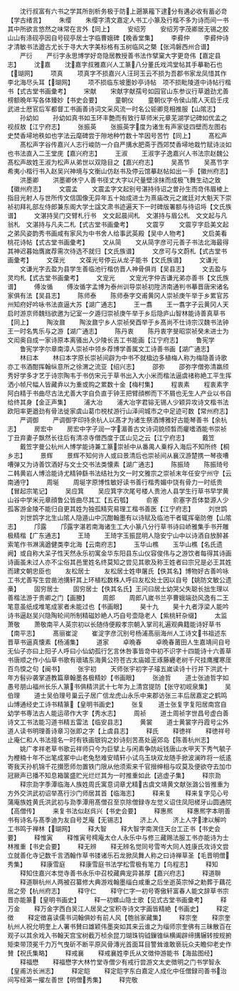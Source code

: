 <!-- { "loadSidebar": true } -->
　　沈行叔富有六书之学其所剖析务极于防上遡篆籕下逮分有遘必收有蓄必竒【学古绪言】
　　朱缨
　　朱缨字清文嘉定人书工小篆及行楷不多为诗而间一书其中所欲言悠然之味常在言外【同上】
　　安绍芳
　　安绍芳字茂卿居无锡之胶山山有涤砚亭因自号砚亭居士字临曹娥碑【晚香堂集】
　　李彛仲
　　李彛仲诗才清敏书法遒古尤长于寻大大字美标格有玉树临风之槩【张鸿磐西州合谱】
　　严衍
　　严衍字永思博学好竒隐居教授善书法作擘窠大字更竒伟【嘉定县志】
　　沈嘉
　　沈嘉字叔雅嘉兴人工篆八分董氏戏鸿堂帖其手摹勒石也【瑚网】
　　项真
　　项真字不损嘉兴人汪珂玉云不损为吾郡书家龙凤惜其作李北海尽头耳【瑚网】
　　项不损临东坡墨妙亭诗帖　项不损毗陵道中诗帖行楷书【式古堂书画彚考】
　　宋献
　　宋献字献孺号如园官山东参议行草遒劲尤善榜额晩年写各体臻妙【书史会要】
　　童朝仪
　　童朝仪字令侯山隂人天启壬戌武进士厯官后军都督工书画善诗词文采风流一时名公钜卿竞相推服【山隂志】
　　孙幼如
　　孙幼如真书如玉环丰艶而有致行草师米元章芜湖学记碑如优孟之视叔敖【江宁府志】
　　张振英
　　张振英字度为诸生有声家徒四壁而左图右史焚香埽地秩如也字法云麾碑尝于隙地种竹数十竿因号苦竹【同上】
　　髙松声
　　髙松声字谷传嘉兴人志行峻防一介自严搆水肥斋于西郊焚香埽地栽竹赋诗淡如也书法直入二王堂庑【嘉兴府志】
　　王淑
　　王淑字子逸嘉兴人书法宗赵魏公髙松声故姓王淑为松声从弟世以双隐目之【嘉兴府志】
　　吴髙节
　　吴髙节字希夷小楷行书入赵吴兴神境与文衡山仿赵书及停云馆摹赵帖如出一手【徽州府志】
　　洪墨卿
　　洪墨卿休宁人善书径丈大字以尺量壁涂抹而成极飞舞生动之致【徽州府志】
　　文震孟
　　文震孟字文起别号湛持待诏之曽孙生而竒伟眉棱上指目光射人与世所传文信国像无异年五十始成进士为熹庙改元之嵗廷对大魁天下崇祯初拜礼部左侍郎兼东阁大学士諡文肃书迹遍天下一时碑版署额与待诏埓【文氏族谱】
　　文湛持吴门交臂札行书　文文起晨间札　文湛持与眉公札　文文起与凡翁札　文湛持与凡夫二札【式古堂书画彚考】
　　文震亨
　　文震亨字启美文起之弟风姿韵秀书画咸有家风为中书舍人给事武英殿【吴中人物考】
　　文启美看桃花诗帖【式古堂书画彚考】
　　文从简
　　文从简字彦可元善子书法北海最得其神迟暮始膺嵗荐需次待选不就归【文氏族谱】
　　文彦可与文蔚札【式古堂书画彚考】
　　文葆光
　　文葆光号停云从龙子能书【文氏族谱】
　　文谦光
　　文谦光字去盈为县学生善临池行楷仿晋人神骨俱肖【吴县志】
　　文去盈与灵均札【式古堂书画彚考】
　　文宠光
　　文宠光字仲吉谦光弟亦善书【文氏族谱】
　　傅汝循
　　傅汝循字孟博为泰州训导崇祯初陞济南通判书摹晋唐宋诸名家俱有法【吴县志】
　　陈师泰
　　陈师泰字交甫黄冈人崇祯庚午举于乡累官苏州知府好吟咏书法直逼大苏【湖广通志】
　　王一翥
　　王一翥字子云黄冈人天启时游京师魏珰欲邀为记室一夕遁归崇祯庚午举于乡后隐庐山智林能诗善真草书【同上】
　　陶汝鼐
　　陶汝鼐宁乡人崇祯癸酉举于乡髙尚不仕诗宗汉魏书法钟王一时名隽乐与之游【湖广通志】
　　陈丹衷
　　陈丹衷字旻昭崇祯癸未进士为文闳奥自成一家诗原本离骚出入少陵长吉工书能画【江宁府志】
　　鲁宪学
　　鲁宪学字尔章南漳人崇祯中领乡荐博学善属文工诗善书画【湖广通志】
　　林曰本
　　林曰本字原长崇祯间辟为中书不就楹边多植梅人称为梅隐善诗歌亦工书酒酣挥翰纵意所之徐渭之流亚【绍兴志】
　　邵弥
　　邵弥字僧弥清羸颀秀好学多才艺于诗宗陶韦于书仿宋元于草书出入大小米而楷法逼虞禇称絶工平生挥洒小帧尺幅人皆藏弆以为重或购之累数十金【梅村集】
　　程衷素
　　程衷素字阿白精于书曲尽古法尤善大字自负直于钟王把臂顔栁而下不屑也无生人产业以书自给终其身【金正声集】
　　浦大冶
　　浦大冶字君镕无锡人少颖异攻诗文楷书法欧阳率更遒劲有骨法徙家虞山葛巾棁杖游行山泽间城市之中足迹可数【常州府志】
　　严调御
　　严调御字印持余杭人以髙才为诸生祭酒博雅好古能琴善书【余杭志】
　　房宏中
　　房宏中字子润一字湄善古文诗词貌颀晳而癯嗜酒能书崇祯丁丑弃妻子飘然长往后有清凉寺僧西度于匡山见之云【江宁府志】
　　戴笠
　　戴笠字曼公杭州人博学能诗兼工篆崇祯中从番禺人乗桴入海后不知所终【桐乡志】
　　景辉
　　景辉不知何许人或曰景清后也崇祯间从襄汉游楚携一琴夜嘈嘈弹又为诗善饮酒好与文士交书法类懐素【湖广通志】
　　陈振琦
　　陈振琦号二韩黄岩人博洽能诗尤精钟繇书法结社为文一时文雅宗之崇祯末年任安宁州守【云南通守】
　　周埏
　　周埏字原博性敏好读书善行楷秀媚中饶有骨力一时纸贵【冒起宗笔记】
　　吴应箕
　　吴应箕字次尾号楼人贵池人县学生行草书早学黄山谷中学米元章顔鲁公皆曲尽其工【五石瓠】
　　俞塞
　　俞塞字吾体婺源人少孤客游金陵不能归自更其姓为独孤精究易理工楷书善医【江宁府志】
　　刘世鹍
　　刘世鹍字北生山隂人隐遁山中沉酣翰墨有以诗赋及临池干者辄挥毫防倦【山隂志】
　　邝露
　　邝露字湛若南海诸生工大小篆八分行草书诗曰峤雅集手书开雕极精楷【广东通志】
　　王琦
　　王琦字玉振昆明人隐安宁山中以诗酒自放醉甚索笔作书淋漓遒健类李北海【云南府志】
　　玉华山樵
　　玉华山樵【名氏遗阙】或自称大呆子性天然永乐初寓金华东阳县东山仪容俊伟与之游饮者每得其诗画诗画虽未过人亦不尘俗其邑里姓名终莫知之尝见其歌及称王姓者曰宗兄是必王其姓而建文朝忠臣也
　　友松居士
　　友松居士姓申屠氏【佚其名】博物好古善吟咏工书尤善写生尝凿池搆轩其上环植松数株人呼曰友松处士因以自号【姚防文敏公遗槀】
　　固穷居士
　　固穷居士【佚其名氏】王问曰居士幼哭父失聪长拙生理以善楷法游于贵卿之门【画媵】
　　周郎
　　周郎八嵗书兰亭曹娥端劲风逸有二王笔意虽纸成堆笔成冡者未能过也【书画眼】
　　昊十九
　　昊十九者浮梁人能吟诗书逼赵吴兴隐陶轮间所制精磁妙絶人巧自号壶隐老人【紫桃轩杂缀】
　　太监萧敬
　　萧敬南平人英宗初以长随侍便殿孝宗朝入掌司礼遍观典籍能诗好草书【南平志】
　　髙丽崔淀
　　崔淀字彦沉别号杨浦髙丽海州人工诗文书祖述东晋草书逼真懐素【杨浦集】
　　道家
　　卓晩春
　　卓晩春莆田人生嘉靖间自号无仙子亦曰上阳子人呼曰小仙幼孤行乞言休咎事皆竒中初不识字十四能诗十六善草书唐顺之作小仙草书歌有瓌璚东海黄公符苍古太庙姬王琢藤纒老树千尺挂鹰攫寒厓百鸟愞之句【闽书】
　　张宇初
　　天师张宇初字子璿五嵗读诗十行并下洪武十年方髫丱袭掌道教篇章翰墨各极精妙【书画眼】
　　张迪哲
　　道士张迪哲字如愚号朋山福州长乐人篆书俱精洪武十七年为上清宫提防【张守初岘泉集】
　　吴伯理
　　道士吴伯理号巢云子居广信龙虎山永乐中来郡访张三丰后居嘉定之鹤鸣山博通经史工诗书精篆【皇明书画史】
　　张复
　　道士张复字复阳居南宫自幼学书専法古人能运帚作大字【秀水志】
　　周祯
　　道士周祯字世昌号虚白善诗文工书法能习道书精五雷法【临安县志】
　　黄裳
　　道士黄裳字丹霞号尘外道人读书明理善诗章习张即之字【上虞县志】
　　释氏
　　释徳祥
　　释徳祥号止庵仁和人书法擅名一时有铁画银钩之妙诗刻苦髙处逼郊岛【陈善杭州志】
　　姚广孝祥老草书歌云祥师只今为巨擘上与闲素争防岏钱唐山水甲天下秀气毓子为楩楠十年不出笔成冢中山老兔愁难安晴轩小试乌玉玦双龙随手掀波澜昨将一纸逺寄我天孙机锦千花攅愿师勿置铁门限从他须索来千官搢绅相与叹莫及便欲夺去加巾冠厥声已播不知息箱箧盛贮光烂烂其为一时推重如此【逃虚子集】
　　释宗泐
　　释宗泐字季潭临海人族姓周氏寓意词章尤精古虞文靖黄文献张潞公皆推重为方外交洪武初诏举髙行沙门师居其首【临海志】
　　释来复
　　释来复字见心号蒲庵族姓黄氏洪武初与泐季潭用髙僧召至京除僧録寺左觉义诏住凤阳槎牙山圆通院【高僧传】
　　来复书法似赵呉兴【书史会要】
　　释惠熈
　　释惠熈字本明善书有诗名与髙季迪为友自号芝庵【无锡志】
　　济上人
　　济上人字津以解吟工书鸣于禅林【瑚网】
　　释大智
　　释大智字南溟住天台工正书【书史会要】
　　释惟寅
　　释惟寅号樗庵太仓人永乐中与修三藏赐法服工书亦能诗为士林推重【书史会要】
　　释无辨
　　释无辨名觉同号雪岑大同人姓康氏攻诗文尝立就善化寺记数千言洒翰作草书镂诸乐石龙掀凤舞人称之曰诗禅草圣【毛晋明僧秀集】
　　释康雪庭
　　释康雪庭书法学松雪极有笔力【乌程志】
　　释知
　　释知住嘉兴本觉寺善书永乐中召校藏典宠异甚厚【嘉兴府志】
　　释道聨
　　释道聨杭州人两被召纂修大典游戏翰墨缁白咸重之后坐逝英宗悼之勅葬于藕花居之旁【杭州府志】
　　释守仁
　　释守仁字一初号寄傲轩富春人能文辞草书宗晋亦能篆【皇明书画史】
　　释一初螺山隐士歌【见式古堂书画彚考】
　　释万金
　　释万金字西白吴江人居吴之宝积寺诗文字画皆精絶【书画史】
　　释定徴
　　释定徴喜读儒书词翰俱妙有前人风【匏翁家藏集】
　　释宗奎
　　释宗奎杭州人祝允明奎上人署书賛曰雄颖伟墨突如其来云谁之为缁师宗奎佛有三昧散百在观子以其余戏入书翰天宫宝树截万桢余昆刀瑚珠钩钺鏁锥纵横阖辟缔搆辗转按规捬矩束带顶冕千力万气曳斫不断平原风骨漙光首面耳目警耸谁敢亵玩众夫瞻仰老史作賛【祝氏集略】
　　释戒襄
　　释戒襄姓李氏从文徴仲游能书【海盐图经】
　　释福懋
　　释福懋字大林竹堂寺僧少有戒行尝游文太史徴明之门书学智永【皇甫汸长洲志】
　　释定皑
　　释定皑字东白嘉定人成化中任僧録司善书治间写经第一擢左善世【明僧秀集】
　　释完敬
